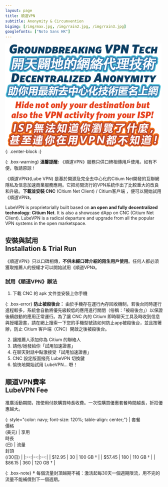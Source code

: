 ```yaml
---
layout: page
title: 順道VPN
subtitle: Anonymity & Circumvention
bigimg: [/img/max.jpg, /img/rain2.jpg, /img/rain3.jpg]
googlefonts: ["Noto Sans HK"]
---
```


![LubeVPN](/img/ads.png "Groundbreaking VPN Tech"){: .center-block :}

{: .box-warning}
**溫馨提醒:** 《順道VPN》服務只供口碑相傳用戶使用。如有不便，敬請原諒！

《順道VPN》(Lube VPN) 是基於開源及完全去中心化的Citium Net開發的互聯網隱私及信息加速商業服務應用。它把坊間流行的VPN系統作出了比較重大的改良和升級。__下載並安裝 CNC__ (Citium Net Client) / Citium客戶端 ，便可以開始試用《順道VPN》。

LubeVPN is proprietorially built based on __an open and fully decentralized technology__: __Citium Net__. It is also a showcase dApp on CNC (Citium Net Client). LubeVPN is a radical departure and upgrade from all the popular VPN systems in the open marketspace.

## 安裝與試用<br>Installation & Trial Run

《順道VPN》只以口碑相傳，**不供未經口碑介紹的陌生用戶使用**。任何人都必須獲取推薦人的授權才可以開始試用《順道VPN》。

### 試用《順道VPN》辦法

 1. 下載 CNC 的 apk 文件並安裝上你手機

 {: .box-error}
 **防止被殺後台：** 由於手機存在運行內存回收機制，若後台同時運行進程較多，系統會自動將優先級較低的應用進行關閉（俗稱：「被殺後台」）以保證後續啟動的應用正常運行。為了讓 CNC 內的 Citium 即時聊天工具及時收到信息與授權證書，請在網上搜索一下您的手機型號該如何防止app被殺後台，並且按著辦，防止 Citium 客戶端（CNC）開啟之後被殺後台。

 2. 讓推薦人添加你為 Citium 的聯絡人
 3. 請他/她發給你「試用加速證書」
 4. 在聊天對話中點激接受「試用加速證書」
 5. CNC 設定版面撥亮 LubeVPN 切換鍵
 6. 愉快地開始試用 LubeVPN... 嘢！

## 順道VPN費率<br>LubeVPN Fee

 推廣活動期間，按使用付款購買時長收費。一次性購買優惠套餐時間越長，折扣優惠越大。

 {: style="color: navy; font-size: 120%; table-align: center;"}
 | 套餐<br>價格<br>(美元) | 享用<br>時長<br>(日)  | 流量<br>封頂<br>(/30日) |
 |:--:|--:|:--:|
 | $12.95 | 30 | 100 GB † |
 | $57.45 | 180 | 110 GB † |
 | $86.15 | 360 | 120 GB † |

 {: .box-note}
 **†** 每個流量封頂越期不補：激活起每30天一個週期限流，用不完的流量不能補償到下一個週期。
